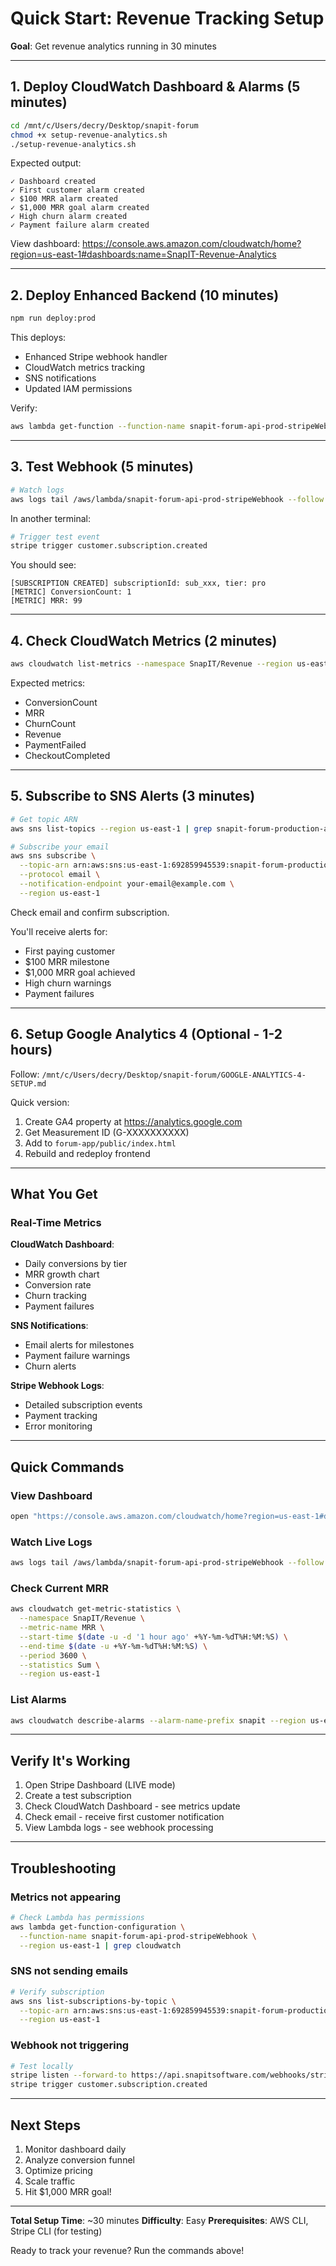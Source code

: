 # Quick Start: Revenue Tracking Setup

**Goal**: Get revenue analytics running in 30 minutes

---

## 1. Deploy CloudWatch Dashboard & Alarms (5 minutes)

```bash
cd /mnt/c/Users/decry/Desktop/snapit-forum
chmod +x setup-revenue-analytics.sh
./setup-revenue-analytics.sh
```

Expected output:
```
✓ Dashboard created
✓ First customer alarm created
✓ $100 MRR alarm created
✓ $1,000 MRR goal alarm created
✓ High churn alarm created
✓ Payment failure alarm created
```

View dashboard:
https://console.aws.amazon.com/cloudwatch/home?region=us-east-1#dashboards:name=SnapIT-Revenue-Analytics

---

## 2. Deploy Enhanced Backend (10 minutes)

```bash
npm run deploy:prod
```

This deploys:
- Enhanced Stripe webhook handler
- CloudWatch metrics tracking
- SNS notifications
- Updated IAM permissions

Verify:
```bash
aws lambda get-function --function-name snapit-forum-api-prod-stripeWebhook --region us-east-1
```

---

## 3. Test Webhook (5 minutes)

```bash
# Watch logs
aws logs tail /aws/lambda/snapit-forum-api-prod-stripeWebhook --follow --region us-east-1
```

In another terminal:
```bash
# Trigger test event
stripe trigger customer.subscription.created
```

You should see:
```
[SUBSCRIPTION CREATED] subscriptionId: sub_xxx, tier: pro
[METRIC] ConversionCount: 1
[METRIC] MRR: 99
```

---

## 4. Check CloudWatch Metrics (2 minutes)

```bash
aws cloudwatch list-metrics --namespace SnapIT/Revenue --region us-east-1
```

Expected metrics:
- ConversionCount
- MRR
- ChurnCount
- Revenue
- PaymentFailed
- CheckoutCompleted

---

## 5. Subscribe to SNS Alerts (3 minutes)

```bash
# Get topic ARN
aws sns list-topics --region us-east-1 | grep snapit-forum-production-alerts

# Subscribe your email
aws sns subscribe \
  --topic-arn arn:aws:sns:us-east-1:692859945539:snapit-forum-production-alerts \
  --protocol email \
  --notification-endpoint your-email@example.com \
  --region us-east-1
```

Check email and confirm subscription.

You'll receive alerts for:
- First paying customer
- $100 MRR milestone
- $1,000 MRR goal achieved
- High churn warnings
- Payment failures

---

## 6. Setup Google Analytics 4 (Optional - 1-2 hours)

Follow: `/mnt/c/Users/decry/Desktop/snapit-forum/GOOGLE-ANALYTICS-4-SETUP.md`

Quick version:
1. Create GA4 property at https://analytics.google.com
2. Get Measurement ID (G-XXXXXXXXXX)
3. Add to `forum-app/public/index.html`
4. Rebuild and redeploy frontend

---

## What You Get

### Real-Time Metrics

**CloudWatch Dashboard**:
- Daily conversions by tier
- MRR growth chart
- Conversion rate
- Churn tracking
- Payment failures

**SNS Notifications**:
- Email alerts for milestones
- Payment failure warnings
- Churn alerts

**Stripe Webhook Logs**:
- Detailed subscription events
- Payment tracking
- Error monitoring

---

## Quick Commands

### View Dashboard
```bash
open "https://console.aws.amazon.com/cloudwatch/home?region=us-east-1#dashboards:name=SnapIT-Revenue-Analytics"
```

### Watch Live Logs
```bash
aws logs tail /aws/lambda/snapit-forum-api-prod-stripeWebhook --follow
```

### Check Current MRR
```bash
aws cloudwatch get-metric-statistics \
  --namespace SnapIT/Revenue \
  --metric-name MRR \
  --start-time $(date -u -d '1 hour ago' +%Y-%m-%dT%H:%M:%S) \
  --end-time $(date -u +%Y-%m-%dT%H:%M:%S) \
  --period 3600 \
  --statistics Sum \
  --region us-east-1
```

### List Alarms
```bash
aws cloudwatch describe-alarms --alarm-name-prefix snapit --region us-east-1
```

---

## Verify It's Working

1. Open Stripe Dashboard (LIVE mode)
2. Create a test subscription
3. Check CloudWatch Dashboard - see metrics update
4. Check email - receive first customer notification
5. View Lambda logs - see webhook processing

---

## Troubleshooting

### Metrics not appearing
```bash
# Check Lambda has permissions
aws lambda get-function-configuration \
  --function-name snapit-forum-api-prod-stripeWebhook \
  --region us-east-1 | grep cloudwatch
```

### SNS not sending emails
```bash
# Verify subscription
aws sns list-subscriptions-by-topic \
  --topic-arn arn:aws:sns:us-east-1:692859945539:snapit-forum-production-alerts \
  --region us-east-1
```

### Webhook not triggering
```bash
# Test locally
stripe listen --forward-to https://api.snapitsoftware.com/webhooks/stripe
stripe trigger customer.subscription.created
```

---

## Next Steps

1. Monitor dashboard daily
2. Analyze conversion funnel
3. Optimize pricing
4. Scale traffic
5. Hit $1,000 MRR goal!

---

**Total Setup Time**: ~30 minutes
**Difficulty**: Easy
**Prerequisites**: AWS CLI, Stripe CLI (for testing)

Ready to track your revenue? Run the commands above!

